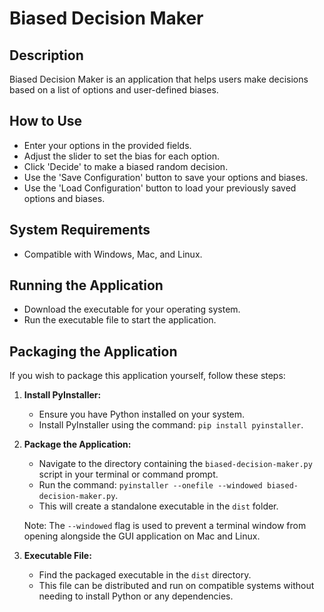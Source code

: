 # Biased Decision Maker

## Description

Biased Decision Maker is an application that helps users make decisions based on a list of options and user-defined biases.

## How to Use

- Enter your options in the provided fields.
- Adjust the slider to set the bias for each option.
- Click 'Decide' to make a biased random decision.
- Use the 'Save Configuration' button to save your options and biases.
- Use the 'Load Configuration' button to load your previously saved options and biases.

## System Requirements

- Compatible with Windows, Mac, and Linux.

## Running the Application

- Download the executable for your operating system.
- Run the executable file to start the application.

## Packaging the Application

If you wish to package this application yourself, follow these steps:

1. **Install PyInstaller:**
   - Ensure you have Python installed on your system.
   - Install PyInstaller using the command: `pip install pyinstaller`.

2. **Package the Application:**
   - Navigate to the directory containing the `biased-decision-maker.py` script in your terminal or command prompt.
   - Run the command: `pyinstaller --onefile --windowed biased-decision-maker.py`.
   - This will create a standalone executable in the `dist` folder.

   Note: The `--windowed` flag is used to prevent a terminal window from opening alongside the GUI application on Mac and Linux.

3. **Executable File:**
   - Find the packaged executable in the `dist` directory.
   - This file can be distributed and run on compatible systems without needing to install Python or any dependencies.
